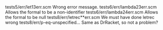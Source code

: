 tests5/err/let13err.scm		Wrong error message. 
tests6/err/lambda23err.scm	Allows the formal to be a non-identifier
tests6/err/lambda24err.scm	Allows the formal to be null
tests8/err/letrec**err.scm	We must have done letrec wrong
tests8/err/p-eq-unspecified...	Same as DrRacket, so not a problem?

